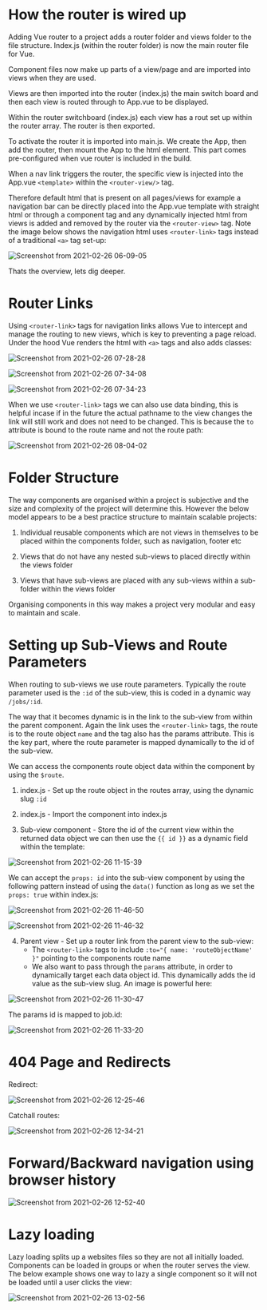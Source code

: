 # How the router is wired up

Adding Vue router to a project adds a router folder and views folder to the file structure.  Index.js (within the router folder) is now the main router file for Vue.

Component files now make up parts of a view/page and are imported into views when they are used.

Views are then imported into the router (index.js) the main switch board and then each view is routed through to App.vue to be displayed. 

Within the router switchboard (index.js) each view has a rout set up within the router array.  The router is then exported.

To activate the router it is imported into main.js.  We create the App, then add the router, then mount the App to the html element. This part comes pre-configured when vue router is included in the build. 

When a nav link triggers the router, the specific view is injected into the App.vue `<template>` within the `<router-view/>` tag.  

Therefore default html that is present on all pages/views for example a navigation bar can be directly placed into the App.vue template with straight html or through a component tag and any dynamically injected html from views is added and removed by the router via the `<router-view>` tag. Note the image below shows the navigation html uses `<router-link>` tags instead of a traditional `<a>` tag set-up:

![Screenshot from 2021-02-26 06-09-05](https://user-images.githubusercontent.com/73107656/109262310-3aae5e00-77f9-11eb-800f-e207693523db.png)


Thats the overview, lets dig deeper.

# Router Links

Using `<router-link>` tags for navigation links allows Vue to intercept and manage the routing to new views, which is key to preventing a page reload.  Under the hood Vue renders the html with `<a>` tags and also adds classes:

![Screenshot from 2021-02-26 07-28-28](https://user-images.githubusercontent.com/73107656/109269323-3e93ad80-7804-11eb-851d-5a40e4e5b309.png)

![Screenshot from 2021-02-26 07-34-08](https://user-images.githubusercontent.com/73107656/109269936-2c663f00-7805-11eb-8489-5519af739bcb.png)

![Screenshot from 2021-02-26 07-34-23](https://user-images.githubusercontent.com/73107656/109269938-2ec89900-7805-11eb-85a6-8e735e87d6d2.png)

When we use `<router-link>` tags we can also use data binding, this is helpful incase if in the future the actual pathname to the view changes the link will still work and does not need to be changed.  This is because the `to` attribute is bound to the route name and not the route path:

![Screenshot from 2021-02-26 08-04-02](https://user-images.githubusercontent.com/73107656/109272747-368a3c80-7809-11eb-9d1f-22307e716ae6.png)

# Folder Structure

The way components are organised within a project is subjective and the size and complexity of the project will determine this. However the below model appears to be a best practice structure to maintain scalable projects:

1. Individual reusable components which are not views in themselves to be placed within the components folder, such as navigation, footer etc

2. Views that do not have any nested sub-views to placed directly within the views folder

3. Views that have sub-views are placed with any sub-views within a sub-folder within the views folder

Organising components in this way makes a project very modular and easy to maintain and scale.


# Setting up Sub-Views and Route Parameters

When routing to sub-views we use route parameters.  Typically the route parameter used is the `:id` of the sub-view, this is coded in a dynamic way `/jobs/:id`.

The way that it becomes dynamic is in the link to the sub-view from within the parent component.  Again the link uses the `<router-link>` tags, the route is to the route object `name` and the tag also has the params attribute. This is the key part, where the route parameter is mapped dynamically to the id of the sub-view.  

We can access the components route object data within the component by using the `$route`.  

1. index.js - Set up the route object in the routes array, using the dynamic slug `:id` 
2. index.js - Import the component into index.js

3. Sub-view component - Store the id of the current view within the returned data object we can then use the `{{ id }}` as a dynamic field within the template:

![Screenshot from 2021-02-26 11-15-39](https://user-images.githubusercontent.com/73107656/109293639-fa180a00-7823-11eb-8202-8ef1f6ffd374.png)

We can accept the `props: id` into the sub-view component by using the following pattern instead of using the `data()` function as long as we set the `props: true` within index.js:

![Screenshot from 2021-02-26 11-46-50](https://user-images.githubusercontent.com/73107656/109296704-ad82fd80-7828-11eb-9ddc-e469ea05884f.png)

![Screenshot from 2021-02-26 11-46-32](https://user-images.githubusercontent.com/73107656/109296707-aeb42a80-7828-11eb-9dc7-6e54b6e6fda0.png)


4. Parent view - Set up a router link from the parent view to the sub-view:
    - The `<router-link>` tags to include `:to="{ name: 'routeObjectName' }"` pointing to the components route name
    - We also want to pass through the `params` attribute, in order to dynamically target each data object id. This dynamically adds the id value as the sub-view slug.  An image is powerful here:

![Screenshot from 2021-02-26 11-30-47](https://user-images.githubusercontent.com/73107656/109295102-14eb7e00-7826-11eb-968d-1256fddaeee3.png)

The params id is mapped to job.id:

![Screenshot from 2021-02-26 11-33-20](https://user-images.githubusercontent.com/73107656/109295310-727fca80-7826-11eb-85be-5a1aa03a6564.png)


# 404 Page and Redirects

Redirect:

![Screenshot from 2021-02-26 12-25-46](https://user-images.githubusercontent.com/73107656/109299937-c4781e80-782d-11eb-9f40-988b0e4af7f0.png)

Catchall routes:

![Screenshot from 2021-02-26 12-34-21](https://user-images.githubusercontent.com/73107656/109300834-fa69d280-782e-11eb-88d1-6bc54926d175.png)


# Forward/Backward navigation using browser history

![Screenshot from 2021-02-26 12-52-40](https://user-images.githubusercontent.com/73107656/109302678-87159000-7831-11eb-8edb-f5782d4fb442.png)


# Lazy loading 

Lazy loading splits up a websites files so they are not all initially loaded. Components can be loaded in groups or when the router serves the view. The below example shows one way to lazy a single component so it will not be loaded until a user clicks the view:

![Screenshot from 2021-02-26 13-02-56](https://user-images.githubusercontent.com/73107656/109303604-f475f080-7832-11eb-86b9-36b5da17fb86.png)
